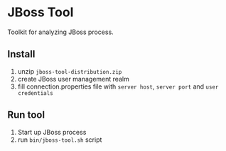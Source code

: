 # JBoss Tool

Toolkit for analyzing JBoss process.

## Install
1. unzip `jboss-tool-distribution.zip`
2. create JBoss user management realm
3. fill connection.properties file with `server host`, `server port` and `user credentials`

## Run tool
1. Start up JBoss process
2. run `bin/jboss-tool.sh` script
